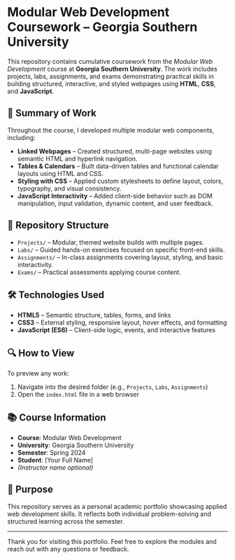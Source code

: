 # Modular Web Development Coursework – Georgia Southern University

This repository contains cumulative coursework from the *Modular Web Development* course at **Georgia Southern University**. The work includes projects, labs, assignments, and exams demonstrating practical skills in building structured, interactive, and styled webpages using **HTML**, **CSS**, and **JavaScript**.

## 🧠 Summary of Work

Throughout the course, I developed multiple modular web components, including:

- **Linked Webpages** – Created structured, multi-page websites using semantic HTML and hyperlink navigation.
- **Tables & Calendars** – Built data-driven tables and functional calendar layouts using HTML and CSS.
- **Styling with CSS** – Applied custom stylesheets to define layout, colors, typography, and visual consistency.
- **JavaScript Interactivity** – Added client-side behavior such as DOM manipulation, input validation, dynamic content, and user feedback.

## 📂 Repository Structure

- `Projects/` – Modular, themed website builds with multiple pages.
- `Labs/` – Guided hands-on exercises focused on specific front-end skills.
- `Assignments/` – In-class assignments covering layout, styling, and basic interactivity.
- `Exams/` – Practical assessments applying course content.

## 🛠️ Technologies Used

- **HTML5** – Semantic structure, tables, forms, and links  
- **CSS3** – External styling, responsive layout, hover effects, and formatting  
- **JavaScript (ES6)** – Client-side logic, events, and interactive features  

## 🔍 How to View

To preview any work:

1. Navigate into the desired folder (e.g., `Projects`, `Labs`, `Assignments`)
2. Open the `index.html` file in a web browser

## 📚 Course Information

- **Course**: Modular Web Development  
- **University**: Georgia Southern University  
- **Semester**: Spring 2024  
- **Student**: [Your Full Name]  
- *(Instructor name optional)*

## 📌 Purpose

This repository serves as a personal academic portfolio showcasing applied web development skills. It reflects both individual problem-solving and structured learning across the semester.

---

Thank you for visiting this portfolio. Feel free to explore the modules and reach out with any questions or feedback.
